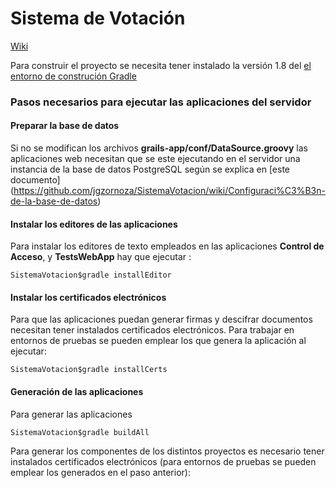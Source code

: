 Sistema de Votación
======================================

[Wiki](https://github.com/jgzornoza/SistemaVotacion/wiki)

Para construir el proyecto se necesita tener instalado la versión 1.8 del
[el entorno de construción Gradle](http://www.gradle.org/)

### Pasos necesarios para ejecutar las aplicaciones del servidor

#### Preparar la base de datos

Si no se modifican los archivos <b>grails-app/conf/DataSource.groovy</b> las aplicaciones web necesitan que se este
ejecutando en el servidor una instancia de la base de datos PostgreSQL según se explica en [este documento]
(https://github.com/jgzornoza/SistemaVotacion/wiki/Configuraci%C3%B3n-de-la-base-de-datos)

#### Instalar los editores de las aplicaciones

Para instalar los editores de texto empleados en las aplicaciones **Control de Acceso**, y **TestsWebApp** hay que ejecutar :

    SistemaVotacion$gradle installEditor


#### Instalar los certificados electrónicos

Para que las aplicaciones puedan generar firmas y descifrar documentos necesitan tener instalados certificados electrónicos.
Para trabajar en entornos de pruebas se pueden emplear los que genera la aplicación al ejecutar:


	SistemaVotacion$gradle installCerts


#### Generación de las aplicaciones

Para generar las aplicaciones

    SistemaVotacion$gradle buildAll

Para generar los componentes de los distintos proyectos es necesario tener instalados certificados electrónicos
(para entornos de pruebas se pueden emplear los generados en el paso anterior):
